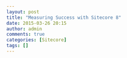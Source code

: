 ```yaml
---
layout: post
title: "Measuring Success with Sitecore 8"
date: 2015-03-26 20:15
author: admin
comments: true
categories: [Sitecore]
tags: []
---
```


